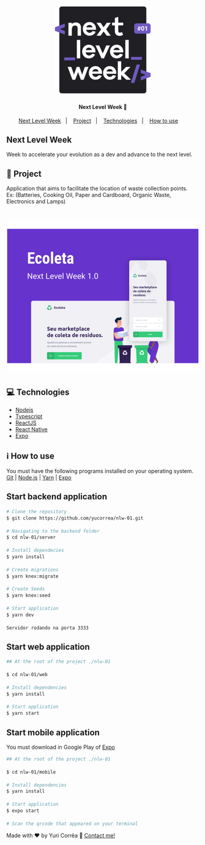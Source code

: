 <h1 align="center">
    <img src=".github/logo.svg" width="250px" alt="NLW" title="Next Level Week">
</h1>

<h4 align="center">
    Next Level Week 🚀 
</h4>

<p align="center">
  <a href="#next-level-week">Next Level Week</a>&nbsp;&nbsp;&nbsp;|&nbsp;&nbsp;&nbsp;
  <a href="#rocket-project">Project</a>&nbsp;&nbsp;&nbsp;|&nbsp;&nbsp;&nbsp;
  <a href="#computer-technologies">Technologies</a>&nbsp;&nbsp;&nbsp;|&nbsp;&nbsp;&nbsp;
  <a href="#how-to-use">How to use</a>&nbsp;&nbsp;&nbsp;&nbsp;&nbsp;&nbsp;
</p>



## Next Level Week
  Week to accelerate your evolution as a dev and advance to the next level.


## :rocket: Project
   Application that aims to facilitate the location of waste collection points.
  <br>
   Ex: (Batteries, Cooking Oil, Paper and Cardboard, Organic Waste, Electronics and Lamps)

<h1 align="center">
    <img alt="Example" title="Example" src=".github/capa.svg" width="500px" />
</h1>


 ## :computer: Technologies 

- [Nodejs](https://nodejs.org/en/)
- [Typescript](https://www.typescriptlang.org/)
- [ReactJS](https://pt-br.reactjs.org/)
- [React Native](https://reactnative.dev/)
- [Expo](https://expo.io/)

## :information_source: How to use

You must have the following programs installed on your operating system. [Git](https://git-scm.com) | [Node.js](https://nodejs.org/en/) |  [Yarn](https://yarnpkg.com/) | [Expo](https://docs.expo.io/get-started/installation/)


## Start backend application

```bash
# Clone the repository 
$ git clone https://github.com/yucorrea/nlw-01.git

# Navigating to the backend folder
$ cd nlw-01/server

# Install dependecies
$ yarn install

# Create migrations
$ yarn knex:migrate

# Create Seeds
$ yarn knex:seed

# Start application
$ yarn dev

Servidor rodando na porta 3333
```

## Start web application

```bash
## At the root of the project ./nlw-01

$ cd nlw-01/web

# Install dependencies
$ yarn install

# Start application
$ yarn start
```

##  Start mobile application

You must download in Google Play of [Expo](Expo) 

```bash
## At the root of the project ./nlw-01

$ cd nlw-01/mobile

# Install dependencies
$ yarn install

# Start application
$ expo start

# Scan the qrcode that appeared on your terminal

```

Made with :heart: by Yuri Corrêa :wave: [Contact me!](https://www.linkedin.com/in/yucorrea/)
